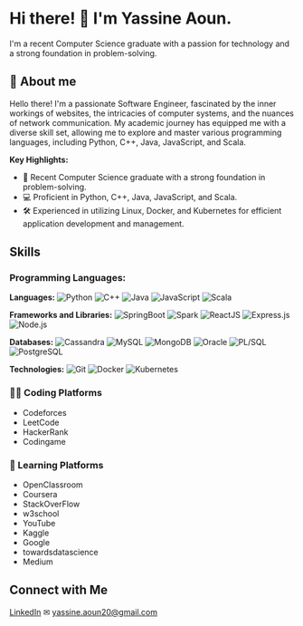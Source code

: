 # Hi there! 👋 I'm Yassine Aoun.

I'm a recent Computer Science graduate with a passion for technology and a strong foundation in problem-solving.

## 💬 About me 


Hello there! I'm a passionate Software Engineer, fascinated by the inner workings of websites, the intricacies of computer systems, and the nuances of network communication. My academic journey has equipped me with a diverse skill set, allowing me to explore and master various programming languages, including Python, C++, Java, JavaScript, and Scala.

**Key Highlights:**
- 🚀 Recent Computer Science graduate with a strong foundation in problem-solving.
- 💻 Proficient in Python, C++, Java, JavaScript, and Scala.
- 🛠️ Experienced in utilizing Linux, Docker, and Kubernetes for efficient application development and management.



## Skills

### Programming Languages:
**Languages:**
![Python](https://img.shields.io/badge/Python-blue?style=for-the-badge&logo=python&logoWidth=30)
![C++](https://img.shields.io/badge/C++-orange?style=for-the-badge&logo=c%2B%2B&logoWidth=30)
![Java](https://img.shields.io/badge/Java-orange?style=for-the-badge&logo=java&logoWidth=30)
![JavaScript](https://img.shields.io/badge/JavaScript-orange?style=for-the-badge&logo=javascript&logoWidth=30)
![Scala](https://img.shields.io/badge/Scala-orange?style=for-the-badge&logo=scala&logoWidth=30)

**Frameworks and Libraries:**
![SpringBoot](https://img.shields.io/badge/SpringBoot-green?style=for-the-badge&logo=spring&logoWidth=30)
![Spark](https://img.shields.io/badge/Spark-yellow?style=for-the-badge&logo=apache-spark&logoWidth=30)
![ReactJS](https://img.shields.io/badge/ReactJS-blue?style=for-the-badge&logo=react&logoWidth=30)
![Express.js](https://img.shields.io/badge/Express.js-grey?style=for-the-badge&logo=express&logoWidth=30)
![Node.js](https://img.shields.io/badge/Node.js-green?style=for-the-badge&logo=node.js&logoWidth=30)

**Databases:**
![Cassandra](https://img.shields.io/badge/Cassandra-purple?style=for-the-badge&logo=apache-cassandra&logoWidth=30)
![MySQL](https://img.shields.io/badge/MySQL-blue?style=for-the-badge&logo=mysql&logoWidth=30)
![MongoDB](https://img.shields.io/badge/MongoDB-green?style=for-the-badge&logo=mongodb&logoWidth=30)
![Oracle](https://img.shields.io/badge/Oracle-red?style=for-the-badge&logo=oracle&logoWidth=30)
![PL/SQL](https://img.shields.io/badge/PLSQL-red?style=for-the-badge&logo=oracle&logoWidth=30)
![PostgreSQL](https://img.shields.io/badge/PostgreSQL-blue?style=for-the-badge&logo=postgresql&logoWidth=30)

**Technologies:**
![Git](https://img.shields.io/badge/Git-black?style=for-the-badge&logo=git&logoWidth=30)
![Docker](https://img.shields.io/badge/Docker-blue?style=for-the-badge&logo=docker&logoWidth=30)
![Kubernetes](https://img.shields.io/badge/Kubernetes-blue?style=for-the-badge&logo=kubernetes&logoWidth=30)

### 👨‍💻 Coding Platforms

- Codeforces
- LeetCode
- HackerRank
- Codingame

### 📙 Learning Platforms

- OpenClassroom
- Coursera
- StackOverFlow
- w3school
- YouTube
- Kaggle
- Google
- towardsdatascience
- Medium


## Connect with Me

[LinkedIn](https://www.linkedin.com/in/yassine-aoun/) 
✉ [yassine.aoun20@gmail.com](mailto:yassine.aoun20@gmail.com) 
